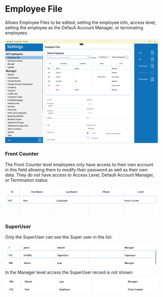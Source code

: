 # Employee File

Allows Employee Files to be edited; setting the employee info, access level, setting the employee as the Default Account Manager, or terminating employees.

![Main](/.attachments/Documentation/EmployeeFile.png "Main")

### Front Counter

The Front Counter level employees only have access to their own account in this field allowing them to modify their password as well as their own data. They do not have access to Access Level, Default Account Manager, or Termination status

![Front Counter](/.attachments/Documentation/EmployeeFile-FrontCounter.png "Front Counter")

### SuperUser

Only the SuperUser can see the Super user in the list:

![Super User Shown](/.attachments/Documentation/EmployeeFile-SuperUserShown.png "Super User Shown")

In the Manager level access the SuperUser record is not shown:

![Super User Missing](/.attachments/Documentation/EmployeeFile-SuperUserMissing.png "Super User Missing")